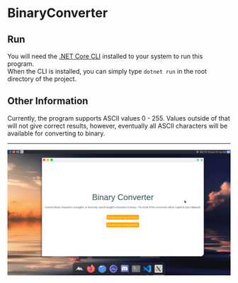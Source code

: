 # BinaryConverter
## Run
You will need the [.NET Core CLI](https://dotnet.microsoft.com/download) installed to your system to run this program.<br>
When the CLI is installed, you can simply type `dotnet run` in the root directory of the project.
## Other Information
Currently, the program supports ASCII values 0 - 255. Values outside of that will not give correct results, however, eventually all ASCII characters will be available for converting to binary.
***
![Example](/example.png)
